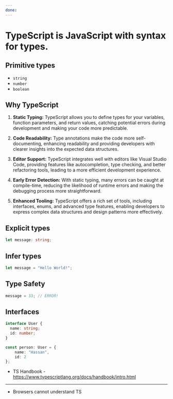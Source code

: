 ```yaml
---
done:
---
```


# TypeScript is **JavaScript with syntax for types.**

## Primitive types
- `string`
- `number`
- `boolean`

## Why TypeScript
1. **Static Typing:** TypeScript allows you to define types for your variables, function parameters, and return values, catching potential errors during development and making your code more predictable.
    
2. **Code Readability:** Type annotations make the code more self-documenting, enhancing readability and providing developers with clearer insights into the expected data structures.
    
3. **Editor Support:** TypeScript integrates well with editors like Visual Studio Code, providing features like autocompletion, type checking, and better refactoring tools, leading to a more efficient development experience.
    
4. **Early Error Detection:** With static typing, many errors can be caught at compile-time, reducing the likelihood of runtime errors and making the debugging process more straightforward.
    
5. **Enhanced Tooling:** TypeScript offers a rich set of tools, including interfaces, enums, and advanced type features, enabling developers to express complex data structures and design patterns more effectively.

## Explicit types
```ts
let message: string;
```

## Infer types
```ts
let message = "Hello World!";
```

## Type Safety
```ts
message = 33; // ERROR!
```

## Interfaces
```ts
interface User {
  name: string;
  id: number;
}

const person: User = {
	name: "Hassan",
	id: 2
};
```

- TS Handbook - https://www.typescriptlang.org/docs/handbook/intro.html

---
- Browsers cannot understand TS